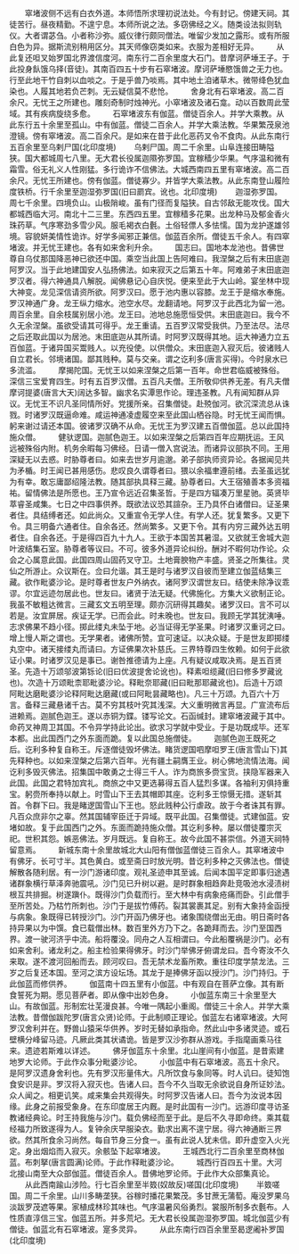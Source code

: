 <!-- { "loadSidebar": true } -->
　　窣堵波侧不远有白衣外道。本师悟所求理初说法处。今有封记。傍建天祠。其徒苦行。昼夜精勤。不遑宁息。本师所说之法。多窃佛经之义。随类设法拟则轨仪。大者谓苾刍。小者称沙弥。威仪律行颇同僧法。唯留少发加之露形。或有所服白色为异。据斯流别稍用区分。其天师像窃类如来。衣服为差相好无异。
　　从此复还呾叉始罗国北界渡信度河。南东行二百余里度大石门。昔摩诃萨埵王子。于此投身飤饿乌择(音徒)。其南百四五十步有石窣堵波。摩诃萨埵愍饿兽之无力也。行至此地干竹自刺以血啖之。于是乎兽乃啖焉。其中地土洎诸草木。微带绛色犹血染也。人履其地若负芒刺。无云疑信莫不悲怆。
　　舍身北有石窣堵波。高二百余尺。无忧王之所建也。雕刻奇制时烛神光。小窣堵波及诸石龛。动以百数周此莹域。其有疾病旋绕多愈。
　　石窣堵波东有伽蓝。僧徒百余人。并学大乘教。从此东行五十余里至孤山。中有伽蓝。僧徒二百余人。并学大乘法教。华果繁茂泉池澄镜。傍有窣堵波。高二百余尺。是如来在昔于此化恶药叉令不食肉。从此东南行五百余里至乌剌尸国(北印度境)
　　乌剌尸国。周二千余里。山阜连接田畴隘狭。国大都城周七八里。无大君长役属迦隰弥罗国。宜稼穑少华果。气序温和微有霜雪。俗无礼义人性刚猛。多行诡诈不信佛法。大城西南四五里有窣堵波。高二百余尺。无忧王所建也。傍有伽蓝。僧徒寡少。并皆学大乘法教。从此东南登山履险度铁桥。行千余里至迦湿弥罗国(旧曰罽宾。讹也。北印度境)
　　迦湿弥罗国。周七千余里。四境负山。山极陗峻。虽有门径而复隘狭。自古邻敌无能攻伐。国大都城西临大河。南北十二三里。东西四五里。宜稼穑多花果。出龙种马及郁金香火珠药草。气序寒劲多雪少风。服毛褐衣白氎。土俗轻僄人多怯懦。国为龙护遂雄邻境。容貌妍美情性诡诈。好学多闻邪正兼信。伽蓝百余所。僧徒五千余人。有四窣堵波。并无忧王建也。各有如来舍利升余。
　　国志曰。国地本龙池也。昔佛世尊自乌仗那国降恶神已欲还中国。乘空当此国上告阿难曰。我涅槃之后有末田底迦阿罗汉。当于此地建国安人弘扬佛法。如来寂灭之后第五十年。阿难弟子末田底迦罗汉者。得六神通具八解脱。闻佛悬记心自庆悦。便来至此于大山岭。宴坐林中现大神变。龙见深信请资所欲。阿罗汉曰。愿于池内惠以容膝。龙王于是缩水奉施。罗汉神通广身。龙王纵力缩水。池空水尽。龙翻请地。阿罗汉于此西北为留一池。周百余里。自余枝属别居小池。龙王曰。池地总施愿恒受供。末田底迦曰。我今不久无余涅槃。虽欲受请其可得乎。龙王重请。五百罗汉常受我供。乃至法尽。法尽之后还取此国以为居池。末田底迦从其所请。时阿罗汉既得其地。运大神通力立五百伽蓝。于诸异国买鬻贱人。以充役使。以供僧众。末田底迦入寂灭后。彼诸贱人自立君长。邻境诸国。鄙其贱种。莫与交亲。谓之讫利多(唐言买得)。今时泉水已多流滥。
　　摩揭陀国。无忧王以如来涅槃之后第一百年。命世君临威被殊俗。深信三宝爱育四生。时有五百罗汉僧。五百凡夫僧。王所敬仰供养无差。有凡夫僧摩诃提婆(唐言大天)阔达多智。幽求名实潭思作论。理违圣教。凡有闻知群从异议。无忧王不识凡圣同情所好。党援所亲。召集僧徒。赴殑伽河。欲沉深流总从诛戮。时诸罗汉既逼命难。咸运神通凌虚履空来至此国山栖谷隐。时无忧王闻而惧。躬来谢过请还本国。彼诸罗汉确不从命。无忧王为罗汉建五百僧伽蓝。总以此国持施众僧。
　　健驮逻国。迦腻色迦王。以如来涅槃之后第四百年应期抚运。王风远被殊俗内附。机务余暇每习佛经。日请一僧入宫说法。而诸异议部执不同。王用深疑无以去惑。时胁尊者曰。如来去世岁月逾邈。弟子部执师资异论。各据闻见共为矛楯。时王闻已甚用感伤。悲叹良久谓尊者曰。猥以余福聿遵前绪。去圣虽远犹为有幸。敢忘庸鄙绍隆法教。随其部执具释三藏。胁尊者曰。大王宿殖善本多资福祐。留情佛法是所愿也。王乃宣令远近召集圣哲。于是四方辐凑万里星驰。英贤毕萃睿圣咸集。七日之中四事供养。既欲法议恐其諠杂。王乃具怀白诸僧曰。证圣果者住。具结缚者还。如此尚众。又重宣令无学人住。有学人还。犹复繁多。又更下令。具三明备六通者住。自余各还。然尚繁多。又更下令。其有内穷三藏外达五明者住。自余各还。于是得四百九十九人。王欲于本国苦其暑湿。又欲就王舍城大迦叶波结集石室。胁尊者等议曰。不可。彼多外道异论纠纷。酬对不暇何功作论。众会之心属意此国。此国四周山固药叉守卫。土地膏腴物产丰盛。贤圣之所集往。灵仙之所游止。众议斯在。佥曰允谐。其王是时与诸罗汉自彼而至建立伽蓝结集三藏。欲作毗婆沙论。是时尊者世友户外纳衣。诸阿罗汉谓世友曰。结使未除净议乖谬。尔宜远迹勿居此也。世友曰。诸贤于法无疑。代佛施化。方集大义欲制正论。我虽不敏粗达微言。三藏玄文五明至理。颇亦沉研得其趣矣。诸罗汉曰。言不可以若是。汝宜屏居。疾证无学。已而会此。时未晚也。世友曰。我顾无学其犹洟唾。志求佛果不趋小径。掷此缕丸未坠于地。必当证得无学圣果。时诸罗汉重诃之曰。增上慢人斯之谓也。无学果者。诸佛所赞。宜可速证。以决众疑。于是世友即掷缕丸空中。诸天接缕丸而请曰。方证佛果次补慈氏。三界特尊四生攸赖。如何于此欲证小果。时诸罗汉见是事已。谢咎推德请为上座。凡有疑议咸取决焉。是五百贤圣。先造十万颂邬波第铄论(旧曰优波提舍论讹也)。释素呾缆藏(旧曰修多罗藏讹也)。次造十万颂毗柰耶毗婆沙论。释毗奈耶藏(旧曰毗那耶藏讹也)。后造十万颂阿毗达磨毗婆沙论释阿毗达磨藏(或曰阿毗昙藏略也)。凡三十万颂。九百六十万言。备释三藏悬诸千古。莫不穷其枝叶究其浅深。大义重明微言再显。广宣流布后进赖焉。迦腻色迦王。遂以赤铜为鍱。镂写论文。石函缄封。建窣堵波藏于其中。命药叉神周卫其国。不令异学持此论出。欲求习学就中受业。于是功既成毕。还军本都。出此国西门之外东面而跪。复以此国总施僧徒。
　　迦腻色迦王既死之后。讫利多种复自称王。斥逐僧徒毁坏佛法。睹货逻国呬摩呾罗王(唐言雪山下)其先释种也。以如来涅槃之后第六百年。光有疆土嗣膺王业。树心佛地流情法海。闻讫利多毁灭佛法。招集国中敢勇之士得三千人。诈为商旅多赍宝货。挟隐军器来入此国。此国之君特加宾礼。商旅之中又更选募得五百人猛烈多谋。各袖利刃俱持重宝。躬赍所奉持以献上。时雪山下王去其帽即其座。讫利多王惊慑无措。遂斩其首。令群下曰。我是睹逻国雪山下王也。怒此贱种公行虐政。故于今者诛其有罪。凡百众庶非尔之辜。然其国辅宰臣迁于异域。既平此国。召集僧徒。式建伽蓝。安堵如故。复于此国西门之外。东面而跪持施众僧。其讫利多种。屡以僧徒覆宗灭祀。世积其怨。嫉恶佛法。岁月既远。复自称王。故今此国不甚崇信。外道天祠特留意焉。
　　新城东南十余里故城北大山阳有僧伽蓝僧徒三百余人。其窣堵波中有佛牙。长可寸半。其色黄白。或至斋日时放光明。昔讫利多种之灭佛法也。僧徒解散各随利居。有一沙门游诸印度。观礼圣迹申其至诚。后闻本国平定即事归途遇诸群象横行草泽奔驰震吼。沙门见已升树以避。是时群象相趋奔赴竞吸池水浸渍树根互共排掘。树遂蹎仆。既得沙门负载而行。至大林中有病象疮痛而卧。引此僧手至所苦处。乃枯竹所刺也。沙门于是拔竹傅药。裂其裳裹其足。别有大象持金函授与病象。象既得已转授沙门。沙门开函乃佛牙也。诸象围绕僧出无由。明日斋时各持异果以为中馔。食已载僧出林。数百里外方乃下之。各跪拜而去。沙门至国西界。渡一驶河济乎中流。船将覆没。同舟之人互相谓曰。今此船覆祸是沙门。必有如来舍利。诸龙利之。船主检验果得佛牙。时沙门举佛牙俯谓龙曰。吾今寄汝不久来取。遂不渡河回船而去。顾河叹曰。吾无禁术龙畜所欺。重往印度学禁龙法。三岁之后复还本国。至河之滨方设坛场。其龙于是捧佛牙函以授沙门。沙门持归。于此伽蓝而修供养。
　　伽蓝南十四五里有小伽蓝。中有观自在菩萨立像。其有断食誓死为期。愿见菩萨者。即从像中出妙色身。
　　小伽蓝东南三十余里至大山。有故伽蓝。形制宏壮芜漫良甚。今唯一隅起小重阁。僧徒三十余人。并学大乘法教。昔僧伽跋陀罗(唐言众贤)论师。于此制顺正理论。伽蓝左右诸窣堵波。大阿罗汉舍利并在。野兽山猿采华供养。岁时无替如承指命。然此山中多诸灵迹。或石壁横分峰留马迹。凡厥此类其状谲诡。皆是罗汉沙弥群从游戏。手指麾画乘马往来。遗迹若斯难以详述。
　　佛牙伽蓝东十余里。北山崖间有小伽蓝。是昔索建地罗大论师。于此作众事分毗婆沙论。
　　小伽蓝中有石窣堵波。高五十余尺。是阿罗汉遗身舍利也。先有罗汉形量伟大。凡所饮食与象同等。时人讥曰。徒知饱食安识是非。罗汉将入寂灭也。告诸人曰。吾今不久当取无余欲说自身所证妙法。众人闻之。相更讥笑。咸来集会共观得失。时阿罗汉告诸人曰。吾今为汝说本因缘。此身之前报受象身。在东印度居王内厩。是时此国有一沙门。远游印度寻访圣教诸经典论。时王持我施与沙门。载负佛经而至于此。是后不久寻即命终。乘其载经福力所致遂得为人。复钟余庆早服染衣。勤求出离不遑宁居。得六神通断三界欲。然其所食余习尚然。每自节身三分食一。虽有此说人犹未信。即升虚空入火光定。身出烟焰而入寂灭。余骸坠下起窣堵波。
　　王城西北行二百余里至商林伽蓝。布刺拏(唐言圆满)论师。于此作释毗婆沙论。
　　城西行百四五十里。大河北接山南至大众部伽蓝。僧徒百余人。昔佛地罗论师。于此作大众部集真论。
　　从此西南踰山涉险。行七百余里至半笯(奴故反)嗟国(北印度境)
　　半笯嗟国。周二千余里。山川多畴垄狭。谷稼时播花果繁茂。多甘蔗无蒲萄。庵没罗果乌淡跋罗茂遮等果。家植成林珍其味也。气序温暑风俗勇烈。裳服所制多衣氎布。人性质直淳信三宝。伽蓝五所。并多荒圮。无大君长役属迦湿弥罗国。城北伽蓝少有僧徒。伽蓝北有石窣堵波。寔多灵异。
　　从此东南行四百余里至曷逻阇补罗国(北印度境)
